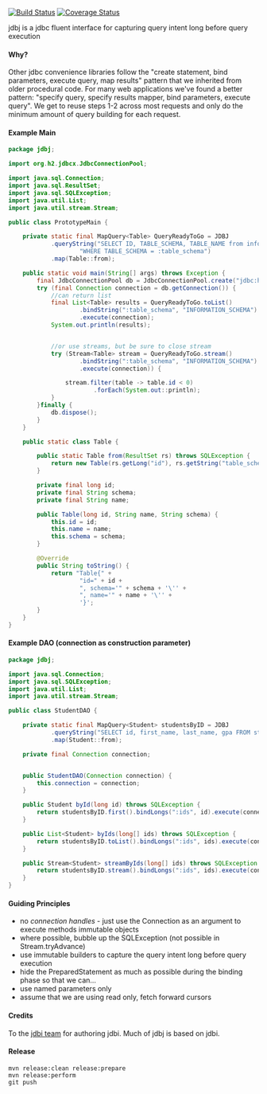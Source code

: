 [![Build Status](https://travis-ci.org/randyp/jdbj.svg?branch=master)](https://travis-ci.org/randyp/jdbj) [![Coverage Status](https://coveralls.io/repos/randyp/jdbj/badge.svg?branch=master&service=github)](https://coveralls.io/github/randyp/jdbj?branch=master)

jdbj is a jdbc fluent interface for capturing query intent long before query execution

#### Why?
Other jdbc convenience libraries follow the "create statement, bind parameters, execute query, map results" pattern that we inherited from older procedural code. For many web applications we've found a better pattern: "specify query, specify results mapper, bind parameters, execute query". We get to reuse steps 1-2 across most requests and only do the minimum amount of query building for each request.

#### Example Main

``` java
package jdbj;

import org.h2.jdbcx.JdbcConnectionPool;

import java.sql.Connection;
import java.sql.ResultSet;
import java.sql.SQLException;
import java.util.List;
import java.util.stream.Stream;

public class PrototypeMain {

    private static final MapQuery<Table> QueryReadyToGo = JDBJ
            .queryString("SELECT ID, TABLE_SCHEMA, TABLE_NAME from information_schema.tables " +
                    "WHERE TABLE_SCHEMA = :table_schema")
            .map(Table::from);

    public static void main(String[] args) throws Exception {
        final JdbcConnectionPool db = JdbcConnectionPool.create("jdbc:h2:mem:jdbj_example;DB_CLOSE_DELAY=-1;DB_CLOSE_ON_EXIT=FALSE", "sa", "sa");
        try (final Connection connection = db.getConnection()) {
            //can return list
            final List<Table> results = QueryReadyToGo.toList()
                    .bindString(":table_schema", "INFORMATION_SCHEMA")
                    .execute(connection);
            System.out.println(results);


            //or use streams, but be sure to close stream
            try (Stream<Table> stream = QueryReadyToGo.stream()
                    .bindString(":table_schema", "INFORMATION_SCHEMA")
                    .execute(connection)) {

                stream.filter(table -> table.id < 0)
                        .forEach(System.out::println);
            }
        }finally {
            db.dispose();
        }
    }

    public static class Table {

        public static Table from(ResultSet rs) throws SQLException {
            return new Table(rs.getLong("id"), rs.getString("table_schema"), rs.getString("table_name"));
        }

        private final long id;
        private final String schema;
        private final String name;

        public Table(long id, String name, String schema) {
            this.id = id;
            this.name = name;
            this.schema = schema;
        }

        @Override
        public String toString() {
            return "Table{" +
                    "id=" + id +
                    ", schema='" + schema + '\'' +
                    ", name='" + name + '\'' +
                    '}';
        }
    }
}
```

#### Example DAO (connection as construction parameter)

``` java
package jdbj;

import java.sql.Connection;
import java.sql.SQLException;
import java.util.List;
import java.util.stream.Stream;

public class StudentDAO {

    private static final MapQuery<Student> studentsByID = JDBJ
            .queryString("SELECT id, first_name, last_name, gpa FROM students WHERE id in :ids")
            .map(Student::from);

    private final Connection connection;


    public StudentDAO(Connection connection) {
        this.connection = connection;
    }

    public Student byId(long id) throws SQLException {
        return studentsByID.first().bindLongs(":ids", id).execute(connection);
    }

    public List<Student> byIds(long[] ids) throws SQLException {
        return studentsByID.toList().bindLongs(":ids", ids).execute(connection);
    }

    public Stream<Student> streamByIds(long[] ids) throws SQLException {
        return studentsByID.stream().bindLongs(":ids", ids).execute(connection); //close me when done!!!
    }
}
```


#### Guiding Principles
* no *connection handles* - just use the Connection as an argument to execute methods immutable objects
* where possible, bubble up the SQLException (not possible in Stream.tryAdvance)
* use immutable builders to capture the query intent long before query execution
* hide the PreparedStatement as much as possible during the binding phase so that we can...
* use named parameters only
* assume that we are using read only, fetch forward cursors

#### Credits
To the [jdbi team](http://jdbi.org/) for authoring jdbi. Much of jdbj is based on jdbi.

#### Release
```
mvn release:clean release:prepare
mvn release:perform
git push
```
